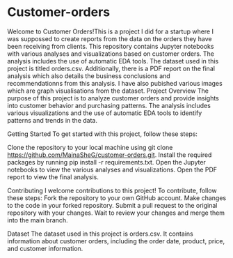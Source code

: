 # Customer-orders
Welcome to Customer Orders!This is a project I did for a startup where I was suppossed to create reports from the data on the orders they have been receiving from clients. This repository contains Jupyter notebooks with various analyses and visualizations based on customer orders. The analysis includes the use of automatic EDA tools. The dataset used in this project is titled orders.csv. Additionally, there is a PDF report on the final analysis which also details the business conclusions and recommendationns from this analysis.
I have also pubished various images which are graph visualisations from the dataset. 
Project Overview
The purpose of this project is to analyze customer orders and provide insights into customer behavior and purchasing patterns. The analysis includes various visualizations and the use of automatic EDA tools to identify patterns and trends in the data.

Getting Started
To get started with this project, follow these steps:

Clone the repository to your local machine using git clone https://github.com/MainaSheG/customer-orders.git.
Install the required packages by running pip install -r requirements.txt.
Open the Jupyter notebooks to view the various analyses and visualizations.
Open the PDF report to view the final analysis.

Contributing
I welcome contributions to this project! To contribute, follow these steps:
Fork the repository to your own GitHub account.
Make changes to the code in your forked repository.
Submit a pull request to the original repository with your changes.
Wait to review your changes and merge them into the main branch.


Dataset
The dataset used in this project is orders.csv. It contains information about customer orders, including the order date, product, price, and customer information.


